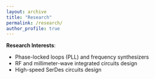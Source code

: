 ```yaml
---
layout: archive
title: "Research"
permalink: /research/
author_profile: true
---
```



<b>Research Interests</b>:
* Phase-locked loops (PLL) and frequency synthesizers
* RF and millimeter-wave integrated circuits design
* High-speed SerDes circuits design
